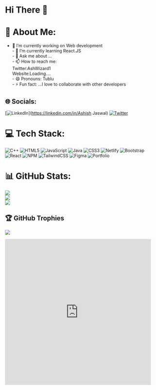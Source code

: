 # Hi There 🐑
# 💫 About Me:
- 🔭 I’m currently working on Web development<br>- 🌱 I’m currently learning React.JS<br>- 💬 Ask me about ...<br>- 📫 How to reach me: <br>  Twitter:AshWizard1<br>Website:Loading....<br>- 😄 Pronouns: Tublu<br>- ⚡ Fun fact: ...I love to collaborate with other developers


## 🌐 Socials:
[![LinkedIn](https://img.shields.io/badge/LinkedIn-%230077B5.svg?logo=linkedin&logoColor=white)](https://linkedin.com/in/Ashish Jaswal) [![Twitter](https://img.shields.io/badge/Twitter-%231DA1F2.svg?logo=Twitter&logoColor=white)](https://twitter.com/@AshWizard1) 

# 💻 Tech Stack:
![C++](https://img.shields.io/badge/c++-%2300599C.svg?style=plastic&logo=c%2B%2B&logoColor=white) ![HTML5](https://img.shields.io/badge/html5-%23E34F26.svg?style=plastic&logo=html5&logoColor=white) ![JavaScript](https://img.shields.io/badge/javascript-%23323330.svg?style=plastic&logo=javascript&logoColor=%23F7DF1E) ![Java](https://img.shields.io/badge/java-%23ED8B00.svg?style=plastic&logo=java&logoColor=white) ![CSS3](https://img.shields.io/badge/css3-%231572B6.svg?style=plastic&logo=css3&logoColor=white) ![Netlify](https://img.shields.io/badge/netlify-%23000000.svg?style=plastic&logo=netlify&logoColor=#00C7B7) ![Bootstrap](https://img.shields.io/badge/bootstrap-%23563D7C.svg?style=plastic&logo=bootstrap&logoColor=white) ![React](https://img.shields.io/badge/react-%2320232a.svg?style=plastic&logo=react&logoColor=%2361DAFB) ![NPM](https://img.shields.io/badge/NPM-%23000000.svg?style=plastic&logo=npm&logoColor=white) ![TailwindCSS](https://img.shields.io/badge/tailwindcss-%2338B2AC.svg?style=plastic&logo=tailwind-css&logoColor=white) 	![Figma](https://img.shields.io/badge/figma-%23F24E1E.svg?style=plastic&logo=figma&logoColor=white) ![Portfolio](https://img.shields.io/badge/Portfolio-%23000000.svg?style=plastic&logo=firefox&logoColor=#FF7139)
# 📊 GitHub Stats:
![](https://github-readme-stats.vercel.app/api?username=ashishjaswal2002&theme=swift&hide_border=true&include_all_commits=false&count_private=false)<br/>
![](https://github-readme-streak-stats.herokuapp.com/?user=ashishjaswal2002&theme=swift&hide_border=true)<br/>
![](https://github-readme-stats.vercel.app/api/top-langs/?username=ashishjaswal2002&theme=swift&hide_border=true&include_all_commits=false&count_private=false&layout=compact)

## 🏆 GitHub Trophies
![](https://github-profile-trophy.vercel.app/?username=ashishjaswal2002&theme=juicyfresh&no-frame=false&no-bg=false&margin-w=4)


<iframe src="https://giphy.com/embed/ule4vhcY1xEKQ" width="480" height="480" frameBorder="0" class="giphy-embed" allowFullScreen>

---
[![](https://visitcount.itsvg.in/api?id=ashishjaswal2002&icon=5&color=1)](https://visitcount.itsvg.in)
